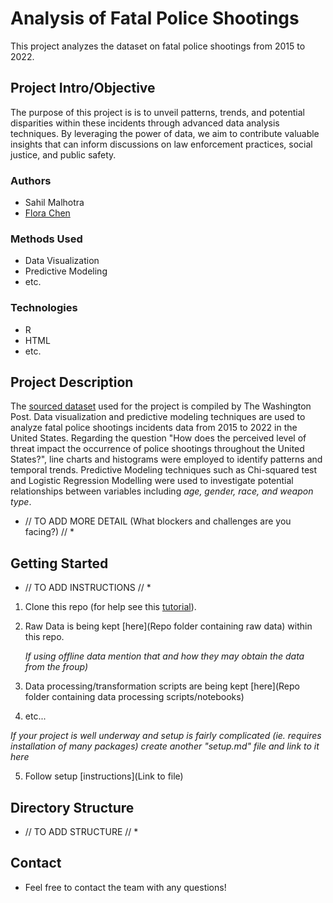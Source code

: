 # Analysis of Fatal Police Shootings
This project analyzes the dataset on fatal police shootings from 2015 to 2022. 

## Project Intro/Objective
The purpose of this project is is to unveil patterns, trends, and potential disparities within these incidents through advanced data analysis techniques. 
By leveraging the power of data, we aim to contribute valuable insights that can inform discussions on law enforcement practices, social justice, and public safety. 

### Authors
* Sahil Malhotra
* [Flora Chen](https://github.com/Flora-Chen6)

### Methods Used
* Data Visualization
* Predictive Modeling
* etc.

### Technologies
* R 
* HTML
* etc. 

## Project Description
The [sourced dataset](https://github.com/washingtonpost/data-police-shootings/blob/master/v1/fatal-police-shootings-data.csv) used for the project is compiled by The Washington Post. 
Data visualization and predictive modeling techniques are used to analyze fatal police shootings incidents data from 2015 to 2022 in the United States. 
Regarding the question "How does the perceived level of threat impact the occurrence of police shootings throughout the United States?", 
line charts and histograms were employed to identify patterns and temporal trends. 
Predictive Modeling techniques such as Chi-squared test and Logistic Regression Modelling were used to investigate potential relationships between variables including *age, gender, race, and weapon type*. 

* // TO ADD MORE DETAIL (What blockers and challenges are you facing?) // * 


## Getting Started
* // TO ADD INSTRUCTIONS // * 

1. Clone this repo (for help see this [tutorial](https://help.github.com/articles/cloning-a-repository/)).
2. Raw Data is being kept [here](Repo folder containing raw data) within this repo.

    *If using offline data mention that and how they may obtain the data from the froup)*
    
3. Data processing/transformation scripts are being kept [here](Repo folder containing data processing scripts/notebooks)
4. etc...

*If your project is well underway and setup is fairly complicated (ie. requires installation of many packages) create another "setup.md" file and link to it here*  

5. Follow setup [instructions](Link to file)

## Directory Structure
* // TO ADD STRUCTURE // * 

## Contact
* Feel free to contact the team with any questions!
